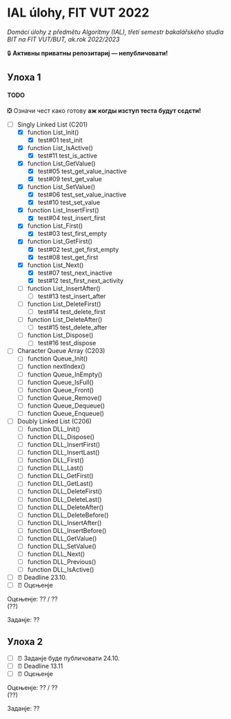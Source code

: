 # IAL úlohy, FIT VUT 2022

*Domácí úlohy z předmětu Algoritmy (IAL), třetí semestr bakalářského studia BIT na FIT VUT/BUT, ak.rok 2022/2023*

🔒 **Активны приватны репозитариј — непубличовати!**

## Улоха 1

#### TODO

❎ Означи чест како готову **аж когды изступ теста будут сєдєти!**

- [ ] Singly Linked List (C201)
  - [X] function List_Init()
    - [X] test#01 test_init
  - [X] function List_IsActive()
    - [X] test#11 test_is_active
  - [X] function List_GetValue()
    - [X] test#05 test_get_value_inactive
    - [X] test#09 test_get_value
  - [X] function List_SetValue()
    - [X] test#06 test_set_value_inactive
    - [X] test#10 test_set_value
  - [X] function List_InsertFirst()
    - [X] test#04 test_insert_first
  - [X] function List_First()
    - [X] test#03 test_first_empty
  - [X] function List_GetFirst()
    - [X] test#02 test_get_first_empty
    - [X] test#08 test_get_first
  - [X] function List_Next()
    - [X] test#07 test_next_inactive
    - [X] test#12 test_first_next_activity
  - [ ] function List_InsertAfter()
    - [ ] test#13 test_insert_after
  - [ ] function List_DeleteFirst()
    - [ ] test#14 test_delete_first
  - [ ] function List_DeleteAfter()
    - [ ] test#15 test_delete_after
  - [ ] function List_Dispose()
    - [ ] test#16 test_dispose
- [ ] Character Queue Array (C203)
  - [ ] function Queue_Init()
  - [ ] function nextIndex()
  - [ ] function Queue_InEmpty()
  - [ ] function Queue_IsFull()
  - [ ] function Queue_Front()
  - [ ] function Queue_Remove()
  - [ ] function Queue_Dequeue()
  - [ ] function Queue_Enqueue()
- [ ] Doubly Linked List (C206)
  - [ ] function DLL_Init()
  - [ ] function DLL_Dispose()
  - [ ] function DLL_InsertFirst()
  - [ ] function DLL_InsertLast()
  - [ ] function DLL_First()
  - [ ] function DLL_Last()
  - [ ] function DLL_GetFirst()
  - [ ] function DLL_GetLast()
  - [ ] function DLL_DeleteFirst()
  - [ ] function DLL_DeleteLast()
  - [ ] function DLL_DeleteAfter()
  - [ ] function DLL_DeleteBefore()
  - [ ] function DLL_InsertAfter()
  - [ ] function DLL_InsertBefore()
  - [ ] function DLL_GetValue()
  - [ ] function DLL_SetValue()
  - [ ] function DLL_Next()
  - [ ] function DLL_Previous()
  - [ ] function DLL_IsActive()
- [ ] ⏰ Deadline 23.10.
- [ ] ⏰ Оцєњенје

Оцєњенје: ?? / ??<br>(??)

Заданје: ??

## Улоха 2

- [ ] ⏰ Заданје буде публичовати 24.10.
- [ ] ⏰ Deadline 13.11
- [ ] ⏰ Оцєњенје

Оцєњенје: ?? / ??<br>(??)

Заданје: ??
